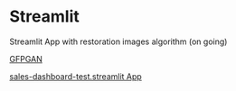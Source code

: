 # Streamlit
Streamlit App with restoration images algorithm (on going)

[GFPGAN](https://github.com/TencentARC/GFPGAN)

[sales-dashboard-test.streamlit App](https://sales-dashboard-test.streamlit.app/)
